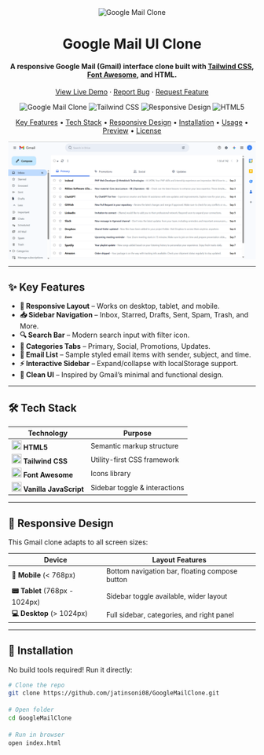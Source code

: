 <div align="center">
  <img src="https://ssl.gstatic.com/ui/v1/icons/mail/rfr/logo_gmail_lockup_default_2x_r5.png" 
       alt="Google Mail Clone" width="160">
  <h1>Google Mail UI Clone</h1>
  <h4>A responsive Google Mail (Gmail) interface clone built with 
      <a href="https://tailwindcss.com" target="_blank">Tailwind CSS</a>, 
      <a href="https://fontawesome.com" target="_blank">Font Awesome</a>, 
      and HTML.</h4>

  <p>
    <a href="https://jatinsoni08.github.io/GoogleMailClone/">View Live Demo</a> ·
    <a href="https://github.com/jatinsoni08/GoogleMailClone/issues">Report Bug</a> ·
    <a href="https://github.com/jatinsoni08/GoogleMailClone/issues">Request Feature</a>
  </p>

  <p>
    <img src="https://img.shields.io/badge/Google%20Mail-Clone-red?style=for-the-badge&logo=gmail" alt="Google Mail Clone">
    <img src="https://img.shields.io/badge/Tailwind-CSS-38B2AC?style=for-the-badge&logo=tailwind-css" alt="Tailwind CSS">
    <img src="https://img.shields.io/badge/Design-Responsive-green?style=for-the-badge" alt="Responsive Design">
    <img src="https://img.shields.io/badge/HTML5-E34F26?style=for-the-badge&logo=html5&logoColor=white" alt="HTML5">
  </p>

  <p>
    <a href="#key-features">Key Features</a> •
    <a href="#tech-stack">Tech Stack</a> •
    <a href="#responsive-design">Responsive Design</a> •
    <a href="#installation">Installation</a> •
    <a href="#usage">Usage</a> •
    <a href="#preview">Preview</a> •
    <a href="#license">License</a>
  </p>

  <div style="display: flex; justify-content: center; gap: 20px; flex-wrap: wrap;">
    <img src="GoogleMail.png" alt="Google Mail Clone Preview" width="600">
  </div>
</div>

---

## ✨ Key Features

- **📱 Responsive Layout** – Works on desktop, tablet, and mobile.  
- **📥 Sidebar Navigation** – Inbox, Starred, Drafts, Sent, Spam, Trash, and More.  
- **🔍 Search Bar** – Modern search input with filter icon.  
- **📑 Categories Tabs** – Primary, Social, Promotions, Updates.  
- **📩 Email List** – Sample styled email items with sender, subject, and time.  
- **⚡ Interactive Sidebar** – Expand/collapse with localStorage support.  
- **🎨 Clean UI** – Inspired by Gmail’s minimal and functional design.  

---

## 🛠️ Tech Stack

| Technology | Purpose |
|------------|---------|
| <img src="https://cdn.worldvectorlogo.com/logos/html-1.svg" width="20" height="20"> **HTML5** | Semantic markup structure |
| <img src="https://cdn.worldvectorlogo.com/logos/tailwind-css-2.svg" width="20" height="20"> **Tailwind CSS** | Utility-first CSS framework |
| <img src="https://cdn.worldvectorlogo.com/logos/font-awesome-1.svg" width="20" height="20"> **Font Awesome** | Icons library |
| <img src="https://cdn.worldvectorlogo.com/logos/javascript-1.svg" width="20" height="20"> **Vanilla JavaScript** | Sidebar toggle & interactions |

---

## 📱 Responsive Design

This Gmail clone adapts to all screen sizes:

| Device | Layout Features |
|--------|----------------|
| **📱 Mobile** (< 768px) | Bottom navigation bar, floating compose button |
| **📟 Tablet** (768px - 1024px) | Sidebar toggle available, wider layout |
| **💻 Desktop** (> 1024px) | Full sidebar, categories, and right panel |

---

## 🚀 Installation

No build tools required! Run it directly:

```bash
# Clone the repo
git clone https://github.com/jatinsoni08/GoogleMailClone.git

# Open folder
cd GoogleMailClone

# Run in browser
open index.html
